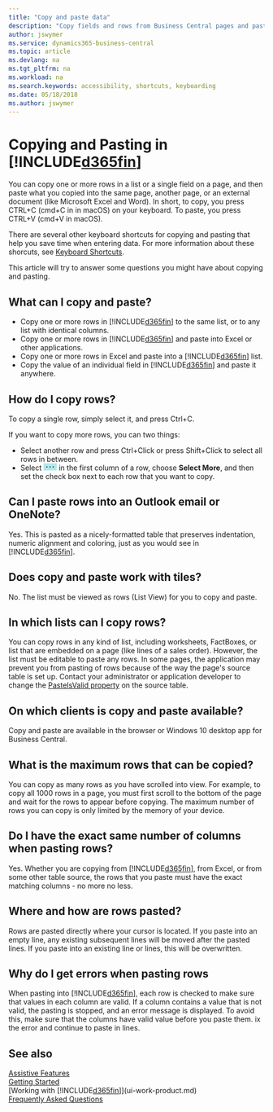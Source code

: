 ```yaml
---
title: "Copy and paste data"
description: "Copy fields and rows from Business Central pages and paste somewhere else."
author: jswymer
ms.service: dynamics365-business-central
ms.topic: article
ms.devlang: na
ms.tgt_pltfrm: na
ms.workload: na
ms.search.keywords: accessibility, shortcuts, keyboarding
ms.date: 05/18/2018
ms.author: jswymer
---
```


# Copying and Pasting in [!INCLUDE[d365fin](includes/d365fin_md.md)]
You can copy one or more rows in a list or a single field on a page, and then paste what you copied into the same page, another page, or an external document (like Microsoft Excel and Word). In short, to copy, you press CTRL+C (cmd+C in in macOS) on your keyboard. To paste, you press CTRL+V (cmd+V in macOS).

There are several other keyboard shortcuts for copying and pasting that help you save time when entering data. For more information about these shorcuts, see [Keyboard Shortcuts](keyboard-shortcuts.md#CopyRows).

This article will try to answer some questions you might have about copying and pasting.  

## What can I copy and paste?
-   Copy one or more rows in [!INCLUDE[d365fin](includes/d365fin_md.md)] to the same list, or to any list with identical columns.
-   Copy one or more rows in [!INCLUDE[d365fin](includes/d365fin_md.md)] and paste into Excel or other applications.
-   Copy one or more rows in Excel and paste into a [!INCLUDE[d365fin](includes/d365fin_md.md)] list.
-   Copy the value of an individual field in [!INCLUDE[d365fin](includes/d365fin_md.md)] and paste it anywhere.

## How do I copy rows?
To copy a single row, simply select it, and press Ctrl+C.

If you want to copy more rows, you can two things:
-   Select another row and press Ctrl+Click or press Shift+Click to select all rows in between.
-   Select ![Show more options](media/show-more-options-icon.png "Show more options icon") in the first column of a row, choose **Select More**, and then set the check box next to each row that you want to copy. 

## Can I paste rows into an Outlook email or OneNote?
Yes. This is pasted as a nicely-formatted table that preserves indentation, numeric alignment and coloring, just as you would see in [!INCLUDE[d365fin](includes/d365fin_md.md)].

## Does copy and paste work with tiles?
No. The list must be viewed as rows (List View) for you to copy and paste.

## In which lists can I copy rows?
You can copy rows in any kind of list, including worksheets, FactBoxes, or list that are embedded on a page (like lines of a sales order). However, the list must be editable to paste any rows. In some pages, the application may prevent you from pasting of rows because of the way the page's source table is set up. Contact your administrator or application developer to change the [PasteIsValid property](https://docs.microsoft.com/en-us/dynamics365/business-central/dev-itpro/developer/properties/devenv-pasteisvalid-property) on the source table.

## On which clients is copy and paste available?
Copy and paste are available in the browser or Windows 10 desktop app for Business Central.

## What is the maximum rows that can be copied?
You can copy as many rows as you have scrolled into view. For example, to copy all 1000 rows in a page, you must first scroll to the bottom of the page and wait for the rows to appear before copying. The maximum number of rows you can copy is only limited by the memory of your device.

## Do I have the exact same number of columns when pasting rows?
Yes. Whether you are copying from [!INCLUDE[d365fin](includes/d365fin_md.md)], from Excel, or from some other table source, the rows that you paste must have the exact matching columns - no more no less.

## Where and how are rows pasted?
Rows are pasted directly where your cursor is located. If you paste into an empty line, any existing subsequent lines will be moved after the pasted lines. If you paste into an existing line or lines, this will be overwritten.

## Why do I get errors when pasting rows 
When pasting into [!INCLUDE[d365fin](includes/d365fin_md.md)], each row is checked to make sure that values in each column are valid. If a column contains a value that is not valid, the pasting is stopped, and an error message is displayed. To avoid this, make sure that the columns have valid value before you paste them. ix the error and continue to paste in lines.


## See also
[Assistive Features](ui-accessibility.md)  
[Getting Started](product-get-started.md)  
[Working with [!INCLUDE[d365fin](includes/d365fin_md.md)]](ui-work-product.md)  
[Frequently Asked Questions](across-faq.md)  
